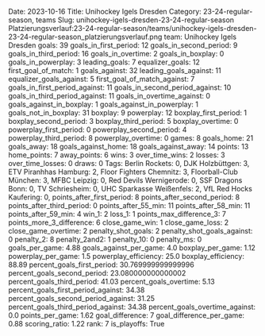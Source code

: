 Date: 2023-10-16
Title: Unihockey Igels Dresden
Category: 23-24-regular-season, teams
Slug: unihockey-igels-dresden-23-24-regular-season
Platzierungsverlauf:23-24-regular-season/teams/unihockey-igels-dresden-23-24-regular-season_platzierungsverlauf.png
team: Unihockey Igels Dresden
goals: 39
goals_in_first_period: 12
goals_in_second_period: 9
goals_in_third_period: 16
goals_in_overtime: 2
goals_in_boxplay: 0
goals_in_powerplay: 3
leading_goals: 7
equalizer_goals: 12
first_goal_of_match: 1
goals_against: 32
leading_goals_against: 11
equalizer_goals_against: 5
first_goal_of_match_against: 7
goals_in_first_period_against: 11
goals_in_second_period_against: 10
goals_in_third_period_against: 11
goals_in_overtime_against: 0
goals_against_in_boxplay: 1
goals_against_in_powerplay: 1
goals_not_in_boxplay: 31
boxplay: 9
powerplay: 12
boxplay_first_period: 1
boxplay_second_period: 3
boxplay_third_period: 5
boxplay_overtime: 0
powerplay_first_period: 0
powerplay_second_period: 4
powerplay_third_period: 8
powerplay_overtime: 0
games: 8
goals_home: 21
goals_away: 18
goals_against_home: 18
goals_against_away: 14
points: 13
home_points: 7
away_points: 6
wins: 3
over_time_wins: 2
losses: 3
over_time_losses: 0
draws: 0
Tags:  Berlin Rockets: 0,  DJK Holzbüttgen: 3,  ETV Piranhhas Hamburg: 2,  Floor Fighters Chemnitz: 3,  Floorball-Club München: 3,  MFBC Leipzig: 0,  Red Devils Wernigerode: 0,  SSF Dragons Bonn: 0,  TV Schriesheim: 0,  UHC Sparkasse Weißenfels: 2,  VfL Red Hocks Kaufering: 0,
points_after_first_period: 8
points_after_second_period: 8
points_after_third_period: 0
points_after_55_min: 11
points_after_58_min: 11
points_after_59_min: 4
win_1: 2
loss_1: 1
points_max_difference_3: 7
points_more_3_difference: 6
close_game_win: 1
close_game_loss: 2
close_game_overtime: 2
penalty_shot_goals: 2
penalty_shot_goals_against: 0
penalty_2: 8
penalty_2and2: 1
penalty_10: 0
penalty_ms: 0
goals_per_game: 4.88
goals_against_per_game: 4.0
boxplay_per_game: 1.12
powerplay_per_game: 1.5
powerplay_efficiency: 25.0
boxplay_efficiency: 88.89
percent_goals_first_period: 30.769999999999996
percent_goals_second_period: 23.080000000000002
percent_goals_third_period: 41.03
percent_goals_overtime: 5.13
percent_goals_first_period_against: 34.38
percent_goals_second_period_against: 31.25
percent_goals_third_period_against: 34.38
percent_goals_overtime_against: 0.0
points_per_game: 1.62
goal_difference: 7
goal_difference_per_game: 0.88
scoring_ratio: 1.22
rank: 7
is_playoffs: True
